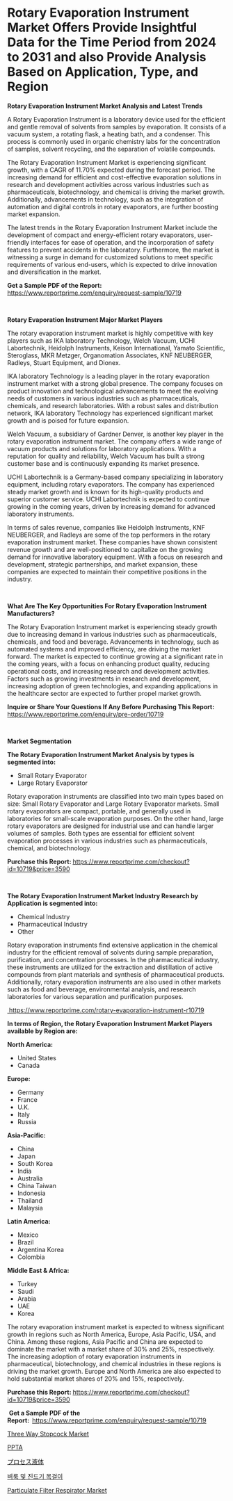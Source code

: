 <p><h1>Rotary Evaporation Instrument Market Offers Provide Insightful Data for the Time Period from 2024 to 2031 and also Provide Analysis Based on Application, Type, and Region</h1></p><p><strong>Rotary Evaporation Instrument Market Analysis and Latest Trends</strong></p>
<p><p>A Rotary Evaporation Instrument is a laboratory device used for the efficient and gentle removal of solvents from samples by evaporation. It consists of a vacuum system, a rotating flask, a heating bath, and a condenser. This process is commonly used in organic chemistry labs for the concentration of samples, solvent recycling, and the separation of volatile compounds.</p><p>The Rotary Evaporation Instrument Market is experiencing significant growth, with a CAGR of 11.70% expected during the forecast period. The increasing demand for efficient and cost-effective evaporation solutions in research and development activities across various industries such as pharmaceuticals, biotechnology, and chemical is driving the market growth. Additionally, advancements in technology, such as the integration of automation and digital controls in rotary evaporators, are further boosting market expansion.</p><p>The latest trends in the Rotary Evaporation Instrument Market include the development of compact and energy-efficient rotary evaporators, user-friendly interfaces for ease of operation, and the incorporation of safety features to prevent accidents in the laboratory. Furthermore, the market is witnessing a surge in demand for customized solutions to meet specific requirements of various end-users, which is expected to drive innovation and diversification in the market.</p></p>
<p><strong>Get a Sample PDF of the Report:&nbsp;</strong> <a href="https://www.reportprime.com/enquiry/request-sample/10719">https://www.reportprime.com/enquiry/request-sample/10719</a></p>
<p>&nbsp;</p>
<p><strong>Rotary Evaporation Instrument Major Market Players</strong></p>
<p><p>The rotary evaporation instrument market is highly competitive with key players such as IKA laboratory Technology, Welch Vacuum, UCHI Labortechnik, Heidolph Instruments, Keison International, Yamato Scientific, Steroglass, MKR Metzger, Organomation Associates, KNF NEUBERGER, Radleys, Stuart Equipment, and Dionex.</p><p>IKA laboratory Technology is a leading player in the rotary evaporation instrument market with a strong global presence. The company focuses on product innovation and technological advancements to meet the evolving needs of customers in various industries such as pharmaceuticals, chemicals, and research laboratories. With a robust sales and distribution network, IKA laboratory Technology has experienced significant market growth and is poised for future expansion.</p><p>Welch Vacuum, a subsidiary of Gardner Denver, is another key player in the rotary evaporation instrument market. The company offers a wide range of vacuum products and solutions for laboratory applications. With a reputation for quality and reliability, Welch Vacuum has built a strong customer base and is continuously expanding its market presence.</p><p>UCHI Labortechnik is a Germany-based company specializing in laboratory equipment, including rotary evaporators. The company has experienced steady market growth and is known for its high-quality products and superior customer service. UCHI Labortechnik is expected to continue growing in the coming years, driven by increasing demand for advanced laboratory instruments.</p><p>In terms of sales revenue, companies like Heidolph Instruments, KNF NEUBERGER, and Radleys are some of the top performers in the rotary evaporation instrument market. These companies have shown consistent revenue growth and are well-positioned to capitalize on the growing demand for innovative laboratory equipment. With a focus on research and development, strategic partnerships, and market expansion, these companies are expected to maintain their competitive positions in the industry.</p></p>
<p>&nbsp;</p>
<p><strong>What Are The Key Opportunities For Rotary Evaporation Instrument Manufacturers?</strong></p>
<p><p>The Rotary Evaporation Instrument market is experiencing steady growth due to increasing demand in various industries such as pharmaceuticals, chemicals, and food and beverage. Advancements in technology, such as automated systems and improved efficiency, are driving the market forward. The market is expected to continue growing at a significant rate in the coming years, with a focus on enhancing product quality, reducing operational costs, and increasing research and development activities. Factors such as growing investments in research and development, increasing adoption of green technologies, and expanding applications in the healthcare sector are expected to further propel market growth.</p></p>
<p><strong>Inquire or Share Your Questions If Any Before Purchasing This Report:</strong> <a href="https://www.reportprime.com/enquiry/pre-order/10719">https://www.reportprime.com/enquiry/pre-order/10719</a></p>
<p>&nbsp;</p>
<p><strong>Market Segmentation</strong></p>
<p><strong>The Rotary Evaporation Instrument Market Analysis by types is segmented into:</strong></p>
<p><ul><li>Small Rotary Evaporator</li><li>Large Rotary Evaporator</li></ul></p>
<p><p>Rotary evaporation instruments are classified into two main types based on size: Small Rotary Evaporator and Large Rotary Evaporator markets. Small rotary evaporators are compact, portable, and generally used in laboratories for small-scale evaporation purposes. On the other hand, large rotary evaporators are designed for industrial use and can handle larger volumes of samples. Both types are essential for efficient solvent evaporation processes in various industries such as pharmaceuticals, chemical, and biotechnology.</p></p>
<p><strong>Purchase this Report:&nbsp;</strong><a href="https://www.reportprime.com/checkout?id=10719&price=3590">https://www.reportprime.com/checkout?id=10719&price=3590</a></p>
<p>&nbsp;</p>
<p><strong>The Rotary Evaporation Instrument Market Industry Research by Application is segmented into:</strong></p>
<p><ul><li>Chemical Industry</li><li>Pharmaceutical Industry</li><li>Other</li></ul></p>
<p><p>Rotary evaporation instruments find extensive application in the chemical industry for the efficient removal of solvents during sample preparation, purification, and concentration processes. In the pharmaceutical industry, these instruments are utilized for the extraction and distillation of active compounds from plant materials and synthesis of pharmaceutical products. Additionally, rotary evaporation instruments are also used in other markets such as food and beverage, environmental analysis, and research laboratories for various separation and purification purposes.</p></p>
<p><a href="https://www.reportprime.com/rotary-evaporation-instrument-r10719">&nbsp;https://www.reportprime.com/rotary-evaporation-instrument-r10719</a></p>
<p><strong>In terms of Region, the Rotary Evaporation Instrument Market Players available by Region are:</strong></p>
<p>
    <p> <strong> North America: </strong>
        <ul>
            <li>United States</li>
            <li>Canada</li>
        </ul>
        </p> 
    <p> <strong> Europe: </strong>
        <ul>
            <li>Germany</li>
            <li>France</li>
            <li>U.K.</li>
            <li>Italy</li>
            <li>Russia</li>
        </ul>
        </p> 
    <p> <strong> Asia-Pacific: </strong>
        <ul>
            <li>China</li>
            <li>Japan</li>
            <li>South Korea</li>
            <li>India</li>
            <li>Australia</li>
            <li>China Taiwan</li>
            <li>Indonesia</li>
            <li>Thailand</li>
            <li>Malaysia</li>
        </ul>
        </p> 
    <p> <strong> Latin America: </strong>
        <ul>
            <li>Mexico</li>
            <li>Brazil</li>
            <li>Argentina Korea</li>
            <li>Colombia</li>
        </ul>
        </p> 
    <p> <strong> Middle East & Africa: </strong>
        <ul>
            <li>Turkey</li>
            <li>Saudi</li>
            <li>Arabia</li>
            <li>UAE</li>
            <li>Korea</li>
        </ul>
    </p>
    </p>
<p><p>The rotary evaporation instrument market is expected to witness significant growth in regions such as North America, Europe, Asia Pacific, USA, and China. Among these regions, Asia Pacific and China are expected to dominate the market with a market share of 30% and 25%, respectively. The increasing adoption of rotary evaporation instruments in pharmaceutical, biotechnology, and chemical industries in these regions is driving the market growth. Europe and North America are also expected to hold substantial market shares of 20% and 15%, respectively.</p></p>
<p><strong>Purchase this Report: </strong><a href="https://www.reportprime.com/checkout?id=10719&price=3590">https://www.reportprime.com/checkout?id=10719&price=3590</a></p>
<p>&nbsp;<strong>Get a Sample PDF of the Report:&nbsp;&nbsp;</strong><a href="https://www.reportprime.com/enquiry/request-sample/10719">https://www.reportprime.com/enquiry/request-sample/10719</a></p>
<p><strong></strong></p>
<p><p><a href="https://github.com/jsmusil/Market-Research-Report-List-2/blob/main/three-way-stopcock-market.md">Three Way Stopcock Market</a></p><p><a href="https://github.com/zekaoe592392/Market-Research-Report-List-1/blob/main/287480224156.md">PPTA</a></p><p><a href="https://github.com/cnnriuez22368/Market-Research-Report-List-1/blob/main/442737624157.md">プロセス液体</a></p><p><a href="https://github.com/Skyleitney456456/Market-Research-Report-List-1/blob/main/799881322068.md">벼룩 및 진드기 목걸이</a></p><p><a href="https://github.com/yemakinde/Market-Research-Report-List-2/blob/main/particulate-filter-respirator-market.md">Particulate Filter Respirator Market</a></p></p>